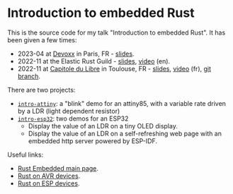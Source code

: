 # Introduction to embedded Rust

This is the source code for my talk "Introduction to embedded Rust". It has been given a few times:

* 2023-04 at [Devoxx](https://www.devoxx.fr/) in Paris, FR - [slides](https://docs.google.com/presentation/d/e/2PACX-1vQJjc4setj6SflkhBC4Q6iN-av290WNFgKVmdT1MzguRBUEUiyqBXQTWT2pOMZuCLHh1RveDIOBAZ4B/pub).
* 2022-11 at the Elastic Rust Guild - [slides](https://docs.google.com/presentation/d/e/2PACX-1vQQf8JCeoIuUm98XDuzg1yzfgfku3OcY-W9JL_1Rhw-FaMXPpdGU93jeDcCD2Q7RMvajOdt1hipcXp7/pub), [video](https://www.youtube.com/watch?v=pDoOPl5ptGs) (en).
* 2022-11 at [Capitole du Libre](https://capitoledulibre.org/) in Toulouse, FR - [slides](https://docs.google.com/presentation/d/e/2PACX-1vQQf8JCeoIuUm98XDuzg1yzfgfku3OcY-W9JL_1Rhw-FaMXPpdGU93jeDcCD2Q7RMvajOdt1hipcXp7/pub), [video](https://www.youtube.com/watch?v=2SxO74QofRA) (fr), [git branch](https://github.com/swallez/intro-embdedded-rust/tree/2211-capitole-du-libre).

There are two projects:

* [`intro-attiny`](intro-attiny): a "blink" demo for an attiny85, with a variable rate driven by a LDR (light dependent resistor)
* [`intro-esp32`](intro-esp32): two demos for an ESP32
  * Display the value of an LDR on a tiny OLED display.
  * Display the value of an LDR on a self-refreshing web page with an embedded http server powered by ESP-IDF.

Useful links:

* [Rust Embedded main page](https://github.com/rust-embedded).
* [Rust on AVR devices](https://github.com/avr-rust/).
* [Rust on ESP devices](https://github.com/esp-rs).

